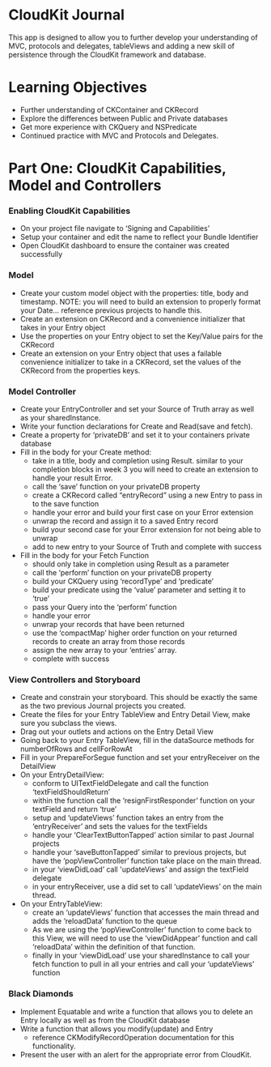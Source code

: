 # CloudKit Journal
This app is designed to allow you to further develop your understanding of MVC, protocols and delegates, tableViews and adding a new skill of persistence through the CloudKit framework and database.
​
​
# Learning Objectives
* Further understanding of CKContainer and CKRecord
* Explore the differences between Public and Private databases
* Get more experience with CKQuery and NSPredicate
* Continued practice with MVC and Protocols and Delegates.
​
​
# Part One: CloudKit Capabilities,  Model and Controllers
### Enabling CloudKit Capabilities
* On  your project file navigate to ‘Signing and Capabilities’ 
* Setup your container and edit the name to reflect your Bundle Identifier
* Open CloudKit dashboard to ensure the container was created successfully
​
### Model
* Create your custom model object with the properties: title, body and timestamp. NOTE: you will need to build an extension to properly format your Date… reference previous projects to handle this.
* Create an extension on CKRecord and a convenience initializer that takes in  your Entry object
* Use the properties on your Entry object to set the Key/Value pairs for the CKRecord
* Create an extension on your Entry object that uses a failable convenience initializer to take in a CKRecord, set the values of the CKRecord from the properties keys.
​
### Model Controller
* Create your EntryController and set your Source of Truth array as well as your sharedInstance.
* Write your function declarations for Create and Read(save and fetch).
* Create a property for ‘privateDB’ and set it to your containers private database
* Fill in the body for your Create method:
	* take in a title, body and completion using Result. similar to your completion blocks in week 3 you will need to create an extension to handle your result Error.
	* call the ‘save’ function on your privateDB property
	* create a CKRecord called “entryRecord” using a new Entry to pass in to the save function
	* handle your error and build your first case on your Error extension
	* unwrap the record and assign it to a saved Entry record
	* build your second case for your Error extension for not being able to unwrap
	* add to new entry to your Source of Truth and complete with success
* Fill in the body for your Fetch Function
	* should only take in completion using Result as a parameter
	* call the ‘perform’ function on your privateDB property
	* build your CKQuery using ‘recordType’ and ‘predicate’
	* build your predicate using the ‘value’ parameter and setting it to ‘true’
	* pass your Query into the ‘perform’ function 
	* handle your error 
	* unwrap your records that have been returned
	* use the ‘compactMap’ higher order function on your returned records to create an array from those records
	* assign the new array to your ‘entries’ array.
	* complete with success
​
### View Controllers and Storyboard
* Create and constrain your storyboard. This should be exactly the same as the two previous Journal projects you created.
* Create the files for your Entry TableView and Entry Detail View, make sure you subclass the views.
* Drag out your outlets and actions on the Entry Detail View
* Going back to your Entry TableView, fill in the dataSource methods for numberOfRows and cellForRowAt
* Fill in your PrepareForSegue function and set your entryReceiver on the DetailView
* On your EntryDetailView:
	* conform to UITextFieldDelegate and call the function ‘textFieldShouldReturn’
	* within the function call the ‘resignFirstResponder’ function on your textField and return ‘true’
	* setup and ‘updateViews’ function takes an entry from the ‘entryReceiver’ and sets the values for the textFields
	* handle your ‘ClearTextButtonTapped’ action similar to past Journal projects
	* handle your ‘saveButtonTapped’ similar to previous projects, but have the ‘popViewController’ function take place on the main thread.
	* in your ‘viewDidLoad’ call 'updateViews' and assign the textField delegate
	* in your entryReceiver, use a did set to call ‘updateViews’ on the main thread.
* On your EntryTableView:
	* create an ‘updateViews’ function that accesses the main thread and adds the ‘reloadData’ function to the queue
	* As we are using the ‘popViewController’ function to come back to this View, we will need to use the ‘viewDidAppear’ function and call ‘reloadData’ within the definition of that function. 
	* finally in your ‘viewDidLoad’ use your sharedInstance to call your fetch function to pull in all your entries and call your ‘updateViews’ function
​
### Black Diamonds
* Implement Equatable and write a function that allows you to delete an Entry locally as well as from the CloudKit database
* Write a function that allows you modify(update) and Entry
	* reference CKModifyRecordOperation documentation for this functionality.
* Present the user with an alert for the appropriate error from CloudKit.
